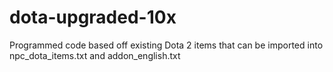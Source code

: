 # dota-upgraded-10x
 Programmed code based off existing Dota 2 items that can be imported into npc_dota_items.txt and addon_english.txt
